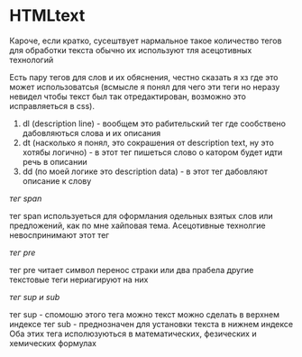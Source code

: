# HTMLtext

Кароче, если кратко, сусештвует нармальное такое количество тегов для обработки текста обычно их
используют тля асецотивных технологий

Есть пару тегов для слов и их обяснения, честно сказать я хз где это может использоватсья (всмысле я
понял для чего эти теги но неразу невидел чтобы текст был так отредактирован, возможно это
исправляеться в css).

1. dl (description line) - вообщем это рабительский тег где сообствено дабовляються слова и их
   описания
2. dt (насколько я понял, это сокрашения от description text, ну это хотябы логично) - в этот тег
   пишеться слово о катором будет идти речь в описании
3. dd (по моей логике это description data) - в этот тег дабовляют описание к слову

_тег span_

тег span используеться для оформлания одельных взятых слов или предложений, как по мне хайповая
тема. Асецотивные технолгие невоспринимают этот тег

_тег pre_ 

тег pre читает символ перенос страки или два прабела другие текстовые теги нериагируют на
них

_тег sup и sub_

тег sup - спомошю этого тега можно текст можно сделать в верхнем индексе
тег sub - преднозначен для установки текста в нижнем индексе
Оба этих тега исполюзуються в математических, фезических и хемических формулах
